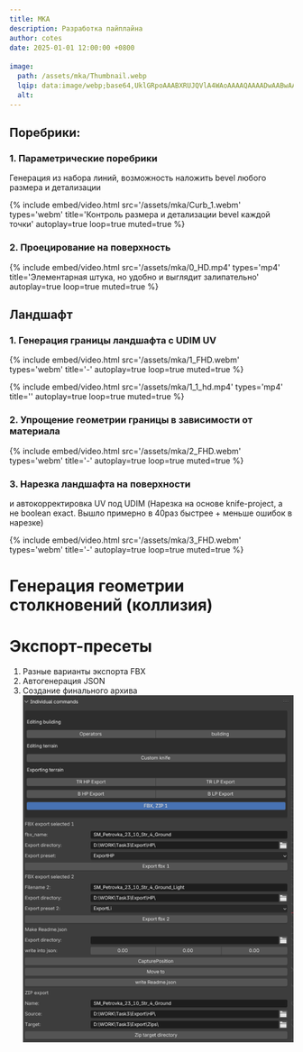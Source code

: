 ```yaml
---
title: MKA
description: Разработка пайплайна
author: cotes
date: 2025-01-01 12:00:00 +0800

image:
  path: /assets/mka/Thumbnail.webp
  lqip: data:image/webp;base64,UklGRpoAAABXRUJQVlA4WAoAAAAQAAAADwAABwAAQUxQSDIAAAARL0AmbZurmr57yyIiqE8oiG0bejIYEQTgqiDA9vqnsUSI6H+oAERp2HZ65qP/VIAWAFZQOCBCAAAA8AEAnQEqEAAIAAVAfCWkAALp8sF8rgRgAP7o9FDvMCkMde9PK7euH5M1m6VWoDXf2FkP3BqV0ZYbO6NA/VFIAAAA
  alt: 
---
```


## Поребрики:


### 1. Параметрические поребрики
Генерация из набора линий, возможность наложить bevel любого размера и детализации

{%
  include embed/video.html
  src='/assets/mka/Curb_1.webm'
  types='webm'
  title='Контроль размера и детализации bevel каждой точки'
  autoplay=true
  loop=true
  muted=true
%}

### 2. Проецирование на поверхность
{%
  include embed/video.html
  src='/assets/mka/0_HD.mp4'
  types='mp4'
  title='Элементарная штука, но удобно и выглядит залипательно'
  autoplay=true
  loop=true
  muted=true
%}

## Ландшафт
### 1. Генерация границы ландшафта с UDIM UV

{%
  include embed/video.html
  src='/assets/mka/1_FHD.webm'
  types='webm'
  title='-'
  autoplay=true
  loop=true
  muted=true
%}

{%
  include embed/video.html
  src='/assets/mka/1_1_hd.mp4'
  types='mp4'
  title=''
  autoplay=true
  loop=true
  muted=true
%}

### 2. Упрощение геометрии границы в зависимости от материала
{%
  include embed/video.html
  src='/assets/mka/2_FHD.webm'
  types='webm'
  title='-'
  autoplay=true
  loop=true
  muted=true
%}

### 3. Нарезка ландшафта на поверхности 
и автокорректировка UV под UDIM
(Нарезка на основе knife-project, а не boolean exact. Вышло примерно в 40раз быстрее + меньше ошибок в нарезке)

{%
  include embed/video.html
  src='/assets/mka/3_FHD.webm'
  types='webm'
  title='-'
  autoplay=true
  loop=true
  muted=true
%}


# Генерация геометрии столкновений (коллизия)

# Экспорт-пресеты
1. Разные варианты экспорта FBX
2. Автогенерация JSON
3. Создание финального архива
![image1](./assets/mka/ExportPlugin.png)
